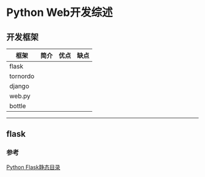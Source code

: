# Python Web开发综述

## 开发框架

| 框架       | 简介   | 优点   | 缺点   |
| -------- | ---- | ---- | ---- |
| flask    |      |      |      |
| tornordo |      |      |      |
| django   |      |      |      |
| web.py   |      |      |      |
| bottle   |      |      |      |

---

## flask

### 参考

[Python Flask静态目录](http://www.tuicool.com/articles/VFRnmm)



